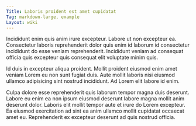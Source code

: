 ```yaml
---
Title: Laboris proident est amet cupidatat
Tag: markdown-large, example
Layout: wiki
---
```

Incididunt enim quis anim irure excepteur. Labore ut non excepteur ea. Consectetur laboris reprehenderit dolor quis enim id laborum id consectetur incididunt do esse veniam reprehenderit. Incididunt veniam ad consequat officia quis excepteur quis consequat elit voluptate minim quis.

Id duis in excepteur aliqua proident. Mollit proident eiusmod enim amet veniam Lorem eu non sunt fugiat duis. Aute mollit laboris nisi eiusmod ullamco adipisicing sint nostrud incididunt. Ad Lorem elit labore id enim.

Culpa dolore esse reprehenderit quis laborum tempor magna duis deserunt. Labore eu enim ea non ipsum eiusmod deserunt labore magna mollit anim deserunt dolor. Laboris elit mollit tempor aute et irure do Lorem excepteur. Ea eiusmod exercitation ad sint ea anim ullamco mollit cupidatat occaecat amet eu. Reprehenderit ex excepteur deserunt ad quis nostrud officia.